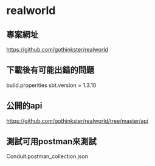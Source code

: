 # realworld
## 專案網址
https://github.com/gothinkster/realworld
## 下載後有可能出錯的問題
build.properities
sbt.version = 1.3.10
## 公開的api
https://github.com/gothinkster/realworld/tree/master/api
## 測試可用postman來測試
Conduit.postman_collection.json
